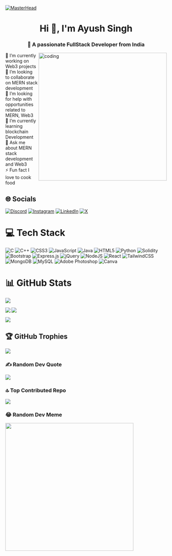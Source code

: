 [![MasterHead](https://firebasestorage.googleapis.com/v0/b/flexi-coding.appspot.com/o/dempgi7-520f8d5f-63d4-4453-8822-dbc149ae27f8.gif?alt=media&token=91c0c7b2-93c3-4029-b011-1a8703c5730d)](https://rishavchanda.io)

<h1 align="center"> Hi 👋, I'm Ayush Singh</h1> 
<h3 align="center">💫 A passionate FullStack Developer from India</h3>
<img align="right" alt="coding" width="400"  src="https://miro.medium.com/v2/resize:fit:679/1*zVnWJtyGOX_kUIDm6ccCfQ.gif">
🔭 I’m currently working on Web3 projects<br>👯 I’m looking to collaborate on MERN stack development<br>🤝 I’m looking for help with opportunities related to MERN, Web3<br>🌱 I’m currently learning blockchain Development<br>💬 Ask me about MERN stack development and Web3<br>⚡ Fun fact I love to cook food 


## 🌐 Socials
[![Discord](https://img.shields.io/badge/Discord-%237289DA.svg?logo=discord&logoColor=white)](https://discord.gg/https://discord.com/channels/@me) [![Instagram](https://img.shields.io/badge/Instagram-%23E4405F.svg?logo=Instagram&logoColor=white)](https://instagram.com/__ayushya__) [![LinkedIn](https://img.shields.io/badge/LinkedIn-%230077B5.svg?logo=linkedin&logoColor=white)](https://linkedin.com/in/https://www.linkedin.com/in/ayush-singh-759aa41b6/) [![X](https://img.shields.io/badge/X-black.svg?logo=X&logoColor=white)](https://x.com/https://twitter.com/__ayushya__) 

# 💻 Tech Stack
![C](https://img.shields.io/badge/c-%2300599C.svg?style=plastic&logo=c&logoColor=white) ![C++](https://img.shields.io/badge/c++-%2300599C.svg?style=plastic&logo=c%2B%2B&logoColor=white) ![CSS3](https://img.shields.io/badge/css3-%231572B6.svg?style=plastic&logo=css3&logoColor=white) ![JavaScript](https://img.shields.io/badge/javascript-%23323330.svg?style=plastic&logo=javascript&logoColor=%23F7DF1E) ![Java](https://img.shields.io/badge/java-%23ED8B00.svg?style=plastic&logo=openjdk&logoColor=white) ![HTML5](https://img.shields.io/badge/html5-%23E34F26.svg?style=plastic&logo=html5&logoColor=white) ![Python](https://img.shields.io/badge/python-3670A0?style=plastic&logo=python&logoColor=ffdd54) ![Solidity](https://img.shields.io/badge/Solidity-%23363636.svg?style=plastic&logo=solidity&logoColor=white) ![Bootstrap](https://img.shields.io/badge/bootstrap-%238511FA.svg?style=plastic&logo=bootstrap&logoColor=white) ![Express.js](https://img.shields.io/badge/express.js-%23404d59.svg?style=plastic&logo=express&logoColor=%2361DAFB) ![jQuery](https://img.shields.io/badge/jquery-%230769AD.svg?style=plastic&logo=jquery&logoColor=white) ![NodeJS](https://img.shields.io/badge/node.js-6DA55F?style=plastic&logo=node.js&logoColor=white) ![React](https://img.shields.io/badge/react-%2320232a.svg?style=plastic&logo=react&logoColor=%2361DAFB) ![TailwindCSS](https://img.shields.io/badge/tailwindcss-%2338B2AC.svg?style=plastic&logo=tailwind-css&logoColor=white) ![MongoDB](https://img.shields.io/badge/MongoDB-%234ea94b.svg?style=plastic&logo=mongodb&logoColor=white) ![MySQL](https://img.shields.io/badge/mysql-%2300000f.svg?style=plastic&logo=mysql&logoColor=white) ![Adobe Photoshop](https://img.shields.io/badge/adobe%20photoshop-%2331A8FF.svg?style=plastic&logo=adobe%20photoshop&logoColor=white) ![Canva](https://img.shields.io/badge/Canva-%2300C4CC.svg?style=plastic&logo=Canva&logoColor=white)

# 📊 GitHub Stats
[![](https://visitcount.itsvg.in/api?id=ayushya0612&icon=0&color=7)](https://visitcount.itsvg.in)
<p><img align="left" src="https://github-readme-stats.vercel.app/api?username=ayushya0612&theme=tokyonight&hide_border=true&include_all_commits=true&count_private=true"></p>
<p><img align="centre" src="https://github-readme-streak-stats.herokuapp.com/?user=ayushya0612&theme=tokyonight&hide_border=true"></p>
<p><img align="centre" src="https://github-readme-stats.vercel.app/api/top-langs/?username=ayushya0612&theme=tokyonight&hide_border=true&include_all_commits=true&count_private=true&layout=compact"></p>

## 🏆 GitHub Trophies
![](https://github-profile-trophy.vercel.app/?username=ayushya0612&theme=radical&no-frame=false&no-bg=false&margin-w=4)

### ✍️ Random Dev Quote

![](https://quotes-github-readme.vercel.app/api?type=vetical&theme=radical)

### 🔝 Top Contributed Repo
![](https://github-contributor-stats.vercel.app/api?username=ayushya0612&limit=5&theme=radical&combine_all_yearly_contributions=true)

### 😂 Random Dev Meme
<img src='https://randommeme-five.vercel.app/' style="height: 400px;"/>
